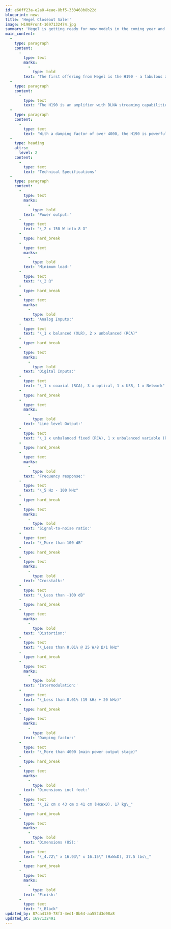 ```yaml
---
id: e60ff23a-e2a8-4eae-8bf5-333468b8b22d
blueprint: news
title: 'Hegel Closeout Sale!'
image: H190Front-1697132474.jpg
summary: 'Hegel is getting ready for new models in the coming year and as such, they are offering a fantastic deal on some of the current models to make way for the next generation of products.'
main_content:
  -
    type: paragraph
    content:
      -
        type: text
        marks:
          -
            type: bold
        text: 'The first offering from Hegel is the H190 - a fabulous all-in-one integrated amplifier/DAC/streamer that normally sells for $3,900.00, but is being closed out at $2,800.00! Quantities are limited so act fast!'
  -
    type: paragraph
    content:
      -
        type: text
        text: 'The H190 is an amplifier with DLNA streaming capabilities that can play music from any streaming platform including AirPlay. With configurable inputs, a high-end DAC, and a front-facing headphone output you can enjoy the ease of use with ultimate sound quality. In anodized black aluminium with an OLED display, the H190 is beautiful enough to be the centerpiece in any system and powerful enough to drive almost any loudspeaker on the market.'
  -
    type: paragraph
    content:
      -
        type: text
        text: 'With a damping factor of over 4000, the H190 is powerful enough to drive almost any loudspeaker currently on the market, especially the big ones! Plug in your loudspeakers and start streaming music over AirPlay, or any other DLNA streamer, quickly and easily. The high-end DAC ensures precision decoding, providing the best foundation of sound for your entire set up. The 2x150 watt SoundEngine2 error canceling amplifier prevents distortion and preserves the details and dynamic range in the original music signal.'
  -
    type: heading
    attrs:
      level: 2
    content:
      -
        type: text
        text: 'Technical Specifications'
  -
    type: paragraph
    content:
      -
        type: text
        marks:
          -
            type: bold
        text: 'Power output:'
      -
        type: text
        text: "\_2 x 150 W into 8 Ω"
      -
        type: hard_break
      -
        type: text
        marks:
          -
            type: bold
        text: 'Minimum load:'
      -
        type: text
        text: "\_2 Ω"
      -
        type: hard_break
      -
        type: text
        marks:
          -
            type: bold
        text: 'Analog Inputs:'
      -
        type: text
        text: "\_1 x balanced (XLR), 2 x unbalanced (RCA)"
      -
        type: hard_break
      -
        type: text
        marks:
          -
            type: bold
        text: 'Digital Inputs:'
      -
        type: text
        text: "\_1 x coaxial (RCA), 3 x optical, 1 x USB, 1 x Network"
      -
        type: hard_break
      -
        type: text
        marks:
          -
            type: bold
        text: 'Line level Output:'
      -
        type: text
        text: "\_1 x unbalanced fixed (RCA), 1 x unbalanced variable (RCA)"
      -
        type: hard_break
      -
        type: text
        marks:
          -
            type: bold
        text: 'Frequency response:'
      -
        type: text
        text: "\_5 Hz - 100 kHz"
      -
        type: hard_break
      -
        type: text
        marks:
          -
            type: bold
        text: 'Signal-to-noise ratio:'
      -
        type: text
        text: "\_More than 100 dB"
      -
        type: hard_break
      -
        type: text
        marks:
          -
            type: bold
        text: 'Crosstalk:'
      -
        type: text
        text: "\_Less than -100 dB"
      -
        type: hard_break
      -
        type: text
        marks:
          -
            type: bold
        text: 'Distortion:'
      -
        type: text
        text: "\_Less than 0.01% @ 25 W/8 Ω/1 kHz"
      -
        type: hard_break
      -
        type: text
        marks:
          -
            type: bold
        text: 'Intermodulation:'
      -
        type: text
        text: "\_Less than 0.01% (19 kHz + 20 kHz)"
      -
        type: hard_break
      -
        type: text
        marks:
          -
            type: bold
        text: 'Damping factor:'
      -
        type: text
        text: "\_More than 4000 (main power output stage)"
      -
        type: hard_break
      -
        type: text
        marks:
          -
            type: bold
        text: 'Dimensions incl feet:'
      -
        type: text
        text: "\_12 cm x 43 cm x 41 cm (HxWxD), 17 kg\_"
      -
        type: hard_break
      -
        type: text
        marks:
          -
            type: bold
        text: 'Dimensions (US):'
      -
        type: text
        text: "\_4.72\" x 16.93\" x 16.15\" (HxWxD), 37.5 lbs\_"
      -
        type: hard_break
      -
        type: text
        marks:
          -
            type: bold
        text: 'Finish:'
      -
        type: text
        text: "\_Black"
updated_by: 87ca4130-78f3-4ed1-8b64-aa552d3d08a8
updated_at: 1697132491
---
```

